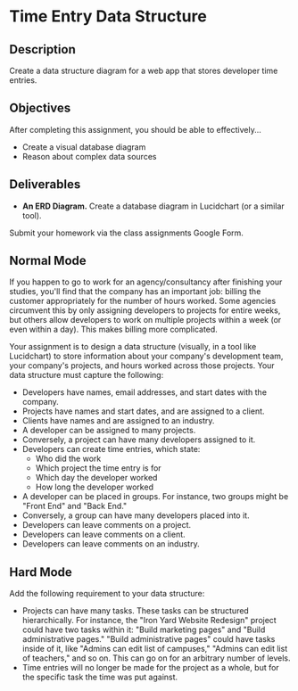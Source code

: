 # Time Entry Data Structure

## Description

Create a data structure diagram for a web app that stores developer time entries.

## Objectives

After completing this assignment, you should be able to effectively...

* Create a visual database diagram
* Reason about complex data sources

## Deliverables

* **An ERD Diagram.** Create a database diagram in Lucidchart (or a similar tool).

Submit your homework via the class assignments Google Form.

## Normal Mode

If you happen to go to work for an agency/consultancy after finishing your studies, you'll find that the company has an important job: billing the customer appropriately for the number of hours worked.  Some agencies circumvent this by only assigning developers to projects for entire weeks, but others allow developers to work on multiple projects within a week (or even within a day).  This makes billing more complicated.

Your assignment is to design a data structure (visually, in a tool like Lucidchart) to store information about your company's development team, your company's projects, and hours worked across those projects.  Your data structure must capture the following:

* Developers have names, email addresses, and start dates with the company.
* Projects have names and start dates, and are assigned to a client.
* Clients have names and are assigned to an industry.
* A developer can be assigned to many projects.
* Conversely, a project can have many developers assigned to it.
* Developers can create time entries, which state:
  * Who did the work
  * Which project the time entry is for
  * Which day the developer worked
  * How long the developer worked
* A developer can be placed in groups.  For instance, two groups might be "Front End" and "Back End."
* Conversely, a group can have many developers placed into it.
* Developers can leave comments on a project.
* Developers can leave comments on a client.
* Developers can leave comments on an industry.

## Hard Mode

Add the following requirement to your data structure:

* Projects can have many tasks.  These tasks can be structured hierarchically.  For instance, the "Iron Yard Website Redesign" project could have two tasks within it: "Build marketing pages" and "Build administrative pages."  "Build administrative pages" could have tasks inside of it, like "Admins can edit list of campuses," "Admins can edit list of teachers," and so on.  This can go on for an arbitrary number of levels.
* Time entries will no longer be made for the project as a whole, but for the specific task the time was put against.
